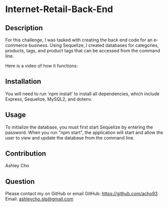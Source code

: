# Internet-Retail-Back-End

## Description
For this challenge, I was tasked with creating the back end code for an e-commerce business. Using Sequelize, I created databases for categories, products, tags, and product tags that can be accessed from the command line. 

Here is a video of how it functions: 

## Installation
You will need to run 'npm install' to install all dependencies, which include Express, Sequelize, MySQL2, and dotenv.

## Usage
To initialize the database, you must first start Sequelize by entering the password. When you run "npm start", the application will start and allow the user to view and update the database from the command line. 

## Contribution
Ashley Cho

## Question
Please contact my on GitHub or email
GitHub: https://github.com/acho93
Email: ashleycho.slp@gmail.com